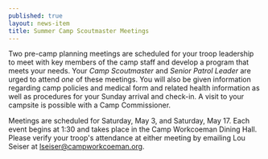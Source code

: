 ```yaml
---
published: true
layout: news-item
title: Summer Camp Scoutmaster Meetings
---
```


Two pre-camp planning meetings are scheduled for your troop leadership to meet
with key members of the camp staff and develop a program that meets your needs.
Your *Camp Scoutmaster* and *Senior Patrol Leader* are urged to attend *one* of
these meetings. You will also be given information regarding camp policies and
medical form and related health information as well as procedures for your
Sunday arrival and check-in. A visit to your campsite is possible with a
Camp Commissioner.

Meetings are scheduled for Saturday, May 3, and Saturday, May 17. Each event
begins at 1:30 and takes place in the Camp Workcoeman Dining Hall. Please
verify your troop's attendance at either meeting by emailing Lou Seiser at
[lseiser@campworkcoeman.org](mailto:lseiser@campworkcoeman.org).
